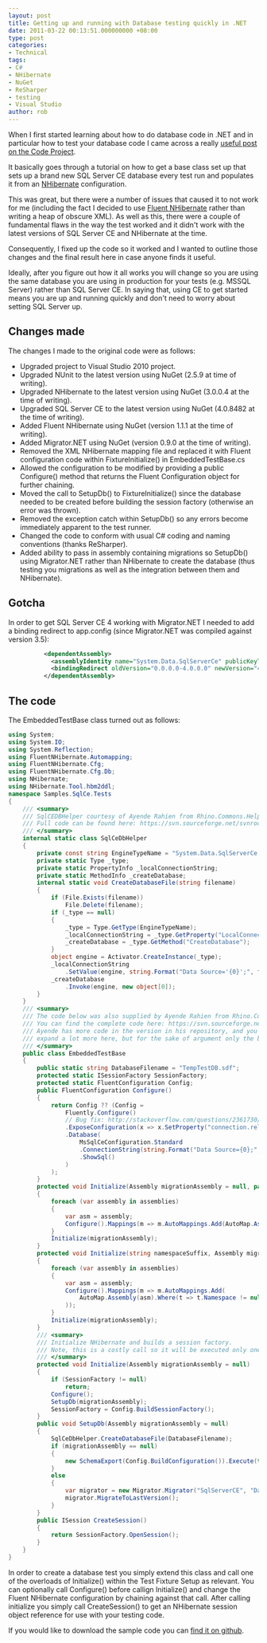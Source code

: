 ```yaml
---
layout: post
title: Getting up and running with Database testing quickly in .NET
date: 2011-03-22 00:13:51.000000000 +08:00
type: post
categories:
- Technical
tags:
- C#
- NHibernate
- NuGet
- ReSharper
- testing
- Visual Studio
author: rob
---
```



When I first started learning about how to do database code in .NET and in particular how to test your database code I came across a really [useful post on the Code Project](http://www.codeproject.com/KB/database/TDD_and_SqlCE.aspx).



It basically goes through a tutorial on how to get a base class set up that sets up a brand new SQL Server CE database every test run and populates it from an [NHibernate](http://nhforge.org) configuration.



This was great, but there were a number of issues that caused it to not work for me (including the fact I decided to use [Fluent NHibernate](http://fluentnhibernate.org/) rather than writing a heap of obscure XML). As well as this, there were a couple of fundamental flaws in the way the test worked and it didn't work with the latest versions of SQL Server CE and NHibernate at the time.



Consequently, I fixed up the code so it worked and I wanted to outline those changes and the final result here in case anyone finds it useful.



<!--more-->



Ideally, after you figure out how it all works you will change so you are using the same database you are using in production for your tests (e.g. MSSQL Server) rather than SQL Server CE. In saying that, using CE to get started means you are up and running quickly and don't need to worry about setting SQL Server up.


## Changes made


The changes I made to the original code were as follows:


- Upgraded project to Visual Studio 2010 project.
- Upgraded NUnit to the latest version using NuGet (2.5.9 at time of writing).
- Upgraded NHibernate to the latest version using NuGet (3.0.0.4 at the time of writing).
- Upgraded SQL Server CE to the latest version using NuGet (4.0.8482 at the time of writing).
- Added Fluent NHibernate using NuGet (version 1.1.1 at the time of writing).
- Added Migrator.NET using NuGet (version 0.9.0 at the time of writing).
- Removed the XML NHibernate mapping file and replaced it with Fluent configuration code within FixtureInitialize() in EmbeddedTestBase.cs
- Allowed the configuration to be modified by providing a public Configure() method that returns the Fluent Configuration object for further chaining.
- Moved the call to SetupDb() to FixtureInitialize() since the database needed to be created before building the session factory (otherwise an error was thrown).
- Removed the exception catch within SetupDb() so any errors become immediately apparent to the test runner.
- Changed the code to conform with usual C# coding and naming conventions (thanks ReSharper).
- Added ability to pass in assembly containing migrations so SetupDb() using Migrator.NET rather than NHibernate to create the database (thus testing you migrations as well as the integration between them and NHibernate).


## Gotcha


In order to get SQL Server CE 4 working with Migrator.NET I needed to add a binding redirect to app.config (since Migrator.NET was compiled against version 3.5):


```xml
          <dependentAssembly>
            <assemblyIdentity name="System.Data.SqlServerCe" publicKeyToken="89845dcd8080cc91" culture="neutral" />
            <bindingRedirect oldVersion="0.0.0.0-4.0.0.0" newVersion="4.0.0.0" />
          </dependentAssembly>
```

## The code


The EmbeddedTestBase class turned out as follows:



```csharp
using System;
using System.IO;
using System.Reflection;
using FluentNHibernate.Automapping;
using FluentNHibernate.Cfg;
using FluentNHibernate.Cfg.Db;
using NHibernate;
using NHibernate.Tool.hbm2ddl;
namespace Samples.SqlCe.Tests
{
    /// <summary>
    /// SqlCEDBHelper courtesy of Ayende Rahien from Rhino.Commons.Helpers
    /// Full code can be found here: https://svn.sourceforge.net/svnroot/rhino-tools/trunk/rhino-commons/Rhino.Commons/Helpers/SqlCEDbHelper.cs
    /// </summary>
    internal static class SqlCeDbHelper
    {
        private const string EngineTypeName = "System.Data.SqlServerCe.SqlCeEngine, System.Data.SqlServerCe";
        private static Type _type;
        private static PropertyInfo _localConnectionString;
        private static MethodInfo _createDatabase;
        internal static void CreateDatabaseFile(string filename)
        {
            if (File.Exists(filename))
                File.Delete(filename);
            if (_type == null)
            {
                _type = Type.GetType(EngineTypeName);
                _localConnectionString = _type.GetProperty("LocalConnectionString");
                _createDatabase = _type.GetMethod("CreateDatabase");
            }
            object engine = Activator.CreateInstance(_type);
            _localConnectionString
                .SetValue(engine, string.Format("Data Source='{0}';", filename), null);
            _createDatabase
                .Invoke(engine, new object[0]);
        }
    }
    /// <summary>
    /// The code below was also supplied by Ayende Rahien from Rhino.Commons.ForTesting
    /// You can find the complete code here: https://svn.sourceforge.net/svnroot/rhino-tools/trunk/rhino-commons/Rhino.Commons/ForTesting/NHibernateEmbeddedDBTestFixtureBase.cs
    /// Ayende has more code in the version in his repository, and you can
    /// expand a lot more here, but for the sake of argument only the basics are here
    /// </summary>
    public class EmbeddedTestBase
    {
        public static string DatabaseFilename = "TempTestDB.sdf";
        protected static ISessionFactory SessionFactory;
        protected static FluentConfiguration Config;
        public FluentConfiguration Configure()
        {
            return Config ?? (Config =
                Fluently.Configure()
                // Bug fix: http://stackoverflow.com/questions/2361730/assertionfailure-null-identifier-fluentnh-sqlserverce
                .ExposeConfiguration(x => x.SetProperty("connection.release_mode", "on_close"))
                .Database(
                    MsSqlCeConfiguration.Standard
                    .ConnectionString(string.Format("Data Source={0};", DatabaseFilename))
                    .ShowSql()
                )
            );
        }
        protected void Initialize(Assembly migrationAssembly = null, params Assembly[] assemblies)
        {
            foreach (var assembly in assemblies)
            {
                var asm = assembly;
                Configure().Mappings(m => m.AutoMappings.Add(AutoMap.Assembly(asm)));
            }
            Initialize(migrationAssembly);
        }
        protected void Initialize(string namespaceSuffix, Assembly migrationAssembly = null, params Assembly[] assemblies)
        {
            foreach (var assembly in assemblies)
            {
                var asm = assembly;
                Configure().Mappings(m => m.AutoMappings.Add(
                    AutoMap.Assembly(asm).Where(t => t.Namespace != null && t.Namespace.EndsWith(namespaceSuffix))
                ));
            }
            Initialize(migrationAssembly);
        }
        /// <summary>
        /// Initialize NHibernate and builds a session factory.
        /// Note, this is a costly call so it will be executed only one.
        /// </summary>
        protected void Initialize(Assembly migrationAssembly = null)
        {
            if (SessionFactory != null)
                return;
            Configure();
            SetupDb(migrationAssembly);
            SessionFactory = Config.BuildSessionFactory();
        }
        public void SetupDb(Assembly migrationAssembly = null)
        {
            SqlCeDbHelper.CreateDatabaseFile(DatabaseFilename);
            if (migrationAssembly == null)
            {
                new SchemaExport(Config.BuildConfiguration()).Execute(true, true, false);
            }
            else
            {
                var migrator = new Migrator.Migrator("SqlServerCE", "Data Source=" + DatabaseFilename, migrationAssembly, true);
                migrator.MigrateToLastVersion();
            }
        }
        public ISession CreateSession()
        {
            return SessionFactory.OpenSession();
        }
    }
}
```



In order to create a database test you simply extend this class and call one of the overloads of Initialize() within the Test Fixture Setup as relevant. You can optionally call Configure() before callign Initialize() and change the Fluent NHibernate configuration by chaining against that call. After calling initialize you simply call CreateSession() to get an NHibernate session object reference for use with your testing code.



If you would like to download the sample code you can [find it on github](https://github.com/robdmoore/DB-TDD-With-SQLCE-NHib-and-Migrator.NET).

